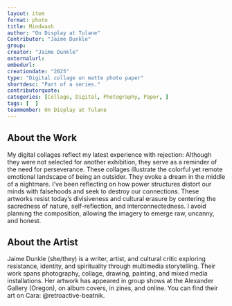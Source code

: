 ```yaml
---
layout: item
format: photo
title: Mindwash
author: "On Display at Tulane"
Contributor: "Jaime Dunkle"
group: 
creator: "Jaime Dunkle"
externalurl: 
embedurl: 
creationdate: "2025"
type: "Digital collage on matte photo paper"
shortdesc: "Part of a series."
contributorquote: 
categories: [Collage, Digital, Photography, Paper, ]
tags: [  ]
teammember: On Display at Tulane
---
```


## About the Work

My digital collages reflect my latest experience with rejection: Although they were not selected for another exhibition, they serve as a reminder of the need for perseverance. These collages illustrate the colorful yet remote emotional landscape of being an outsider. They evoke a dream in the middle of a nightmare. I’ve been reflecting on how power structures distort our minds with falsehoods and seek to destroy our connections. These artworks resist today’s divisiveness and cultural erasure by centering the sacredness of nature, self-reflection, and interconnectedness. I avoid planning the composition, allowing the imagery to emerge raw, uncanny, and honest.

## About the Artist

Jaime Dunkle (she/they) is a writer, artist, and cultural critic exploring resistance, identity, and spirituality through multimedia storytelling. Their work spans photography, collage, drawing, painting, and mixed media installations. Her artwork has appeared in group shows at the Alexander Gallery (Oregon), on album covers, in zines, and online. You can find their art on Cara: @retroactive-beatnik.
